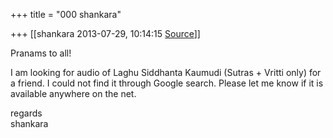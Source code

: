 +++
title = "000 shankara"

+++
[[shankara	2013-07-29, 10:14:15 [Source](https://groups.google.com/g/samskrita/c/awcf7T0aBAM)]]



Pranams to all!  
  
I am looking for audio of Laghu Siddhanta Kaumudi (Sutras + Vritti only) for a friend. I could not find it through Google search. Please let me know if it is available anywhere on the net.



regards  
shankara

